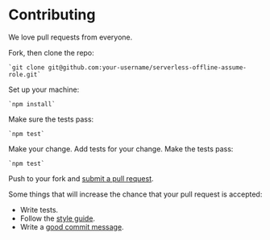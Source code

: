 # Contributing

We love pull requests from everyone.

Fork, then clone the repo:

    `git clone git@github.com:your-username/serverless-offline-assume-role.git`

Set up your machine:

    `npm install`

Make sure the tests pass:

    `npm test`

Make your change. Add tests for your change. Make the tests pass:

    `npm test`

Push to your fork and [submit a pull request][pr].

[pr]: https://github.com/janders223/serverless-offline-assume-role/compare/

Some things that will increase the chance that your pull request is accepted:

* Write tests.
* Follow the [style guide][style].
* Write a [good commit message][commit].

[style]: https://standardjs.com/#standardjs--the-rules
[commit]: http://tbaggery.com/2008/04/19/a-note-about-git-commit-messages.html
